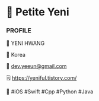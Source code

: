# 🔰 Petite Yeni

### PROFILE

💙   YENI HWANG

📍   Korea

💌   dev.yeeun@gmail.com

🗒  https://yeniful.tistory.com/

📕   #iOS  #Swift  #Cpp  #Python  #Java

